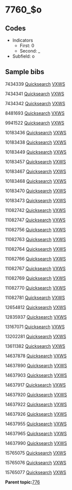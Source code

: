 # 7760\_$o

## Codes

-   Indicators
    -   First: 0
    -   Second: \_
-   Subfield: o

## Sample bibs

7434339 [Quicksearch](https://search.library.yale.edu/catalog/7434339) [VXWS](http://prodorbis.library.yale.edu:7014/vxws/GetHoldingsService?bibId=7434339)

7434341 [Quicksearch](https://search.library.yale.edu/catalog/7434341) [VXWS](http://prodorbis.library.yale.edu:7014/vxws/GetHoldingsService?bibId=7434341)

7434342 [Quicksearch](https://search.library.yale.edu/catalog/7434342) [VXWS](http://prodorbis.library.yale.edu:7014/vxws/GetHoldingsService?bibId=7434342)

8481693 [Quicksearch](https://search.library.yale.edu/catalog/8481693) [VXWS](http://prodorbis.library.yale.edu:7014/vxws/GetHoldingsService?bibId=8481693)

9941522 [Quicksearch](https://search.library.yale.edu/catalog/9941522) [VXWS](http://prodorbis.library.yale.edu:7014/vxws/GetHoldingsService?bibId=9941522)

10183436 [Quicksearch](https://search.library.yale.edu/catalog/10183436) [VXWS](http://prodorbis.library.yale.edu:7014/vxws/GetHoldingsService?bibId=10183436)

10183438 [Quicksearch](https://search.library.yale.edu/catalog/10183438) [VXWS](http://prodorbis.library.yale.edu:7014/vxws/GetHoldingsService?bibId=10183438)

10183449 [Quicksearch](https://search.library.yale.edu/catalog/10183449) [VXWS](http://prodorbis.library.yale.edu:7014/vxws/GetHoldingsService?bibId=10183449)

10183457 [Quicksearch](https://search.library.yale.edu/catalog/10183457) [VXWS](http://prodorbis.library.yale.edu:7014/vxws/GetHoldingsService?bibId=10183457)

10183467 [Quicksearch](https://search.library.yale.edu/catalog/10183467) [VXWS](http://prodorbis.library.yale.edu:7014/vxws/GetHoldingsService?bibId=10183467)

10183468 [Quicksearch](https://search.library.yale.edu/catalog/10183468) [VXWS](http://prodorbis.library.yale.edu:7014/vxws/GetHoldingsService?bibId=10183468)

10183470 [Quicksearch](https://search.library.yale.edu/catalog/10183470) [VXWS](http://prodorbis.library.yale.edu:7014/vxws/GetHoldingsService?bibId=10183470)

10183473 [Quicksearch](https://search.library.yale.edu/catalog/10183473) [VXWS](http://prodorbis.library.yale.edu:7014/vxws/GetHoldingsService?bibId=10183473)

11082742 [Quicksearch](https://search.library.yale.edu/catalog/11082742) [VXWS](http://prodorbis.library.yale.edu:7014/vxws/GetHoldingsService?bibId=11082742)

11082747 [Quicksearch](https://search.library.yale.edu/catalog/11082747) [VXWS](http://prodorbis.library.yale.edu:7014/vxws/GetHoldingsService?bibId=11082747)

11082756 [Quicksearch](https://search.library.yale.edu/catalog/11082756) [VXWS](http://prodorbis.library.yale.edu:7014/vxws/GetHoldingsService?bibId=11082756)

11082763 [Quicksearch](https://search.library.yale.edu/catalog/11082763) [VXWS](http://prodorbis.library.yale.edu:7014/vxws/GetHoldingsService?bibId=11082763)

11082764 [Quicksearch](https://search.library.yale.edu/catalog/11082764) [VXWS](http://prodorbis.library.yale.edu:7014/vxws/GetHoldingsService?bibId=11082764)

11082766 [Quicksearch](https://search.library.yale.edu/catalog/11082766) [VXWS](http://prodorbis.library.yale.edu:7014/vxws/GetHoldingsService?bibId=11082766)

11082767 [Quicksearch](https://search.library.yale.edu/catalog/11082767) [VXWS](http://prodorbis.library.yale.edu:7014/vxws/GetHoldingsService?bibId=11082767)

11082769 [Quicksearch](https://search.library.yale.edu/catalog/11082769) [VXWS](http://prodorbis.library.yale.edu:7014/vxws/GetHoldingsService?bibId=11082769)

11082770 [Quicksearch](https://search.library.yale.edu/catalog/11082770) [VXWS](http://prodorbis.library.yale.edu:7014/vxws/GetHoldingsService?bibId=11082770)

11082781 [Quicksearch](https://search.library.yale.edu/catalog/11082781) [VXWS](http://prodorbis.library.yale.edu:7014/vxws/GetHoldingsService?bibId=11082781)

12654812 [Quicksearch](https://search.library.yale.edu/catalog/12654812) [VXWS](http://prodorbis.library.yale.edu:7014/vxws/GetHoldingsService?bibId=12654812)

12835937 [Quicksearch](https://search.library.yale.edu/catalog/12835937) [VXWS](http://prodorbis.library.yale.edu:7014/vxws/GetHoldingsService?bibId=12835937)

13167071 [Quicksearch](https://search.library.yale.edu/catalog/13167071) [VXWS](http://prodorbis.library.yale.edu:7014/vxws/GetHoldingsService?bibId=13167071)

13202281 [Quicksearch](https://search.library.yale.edu/catalog/13202281) [VXWS](http://prodorbis.library.yale.edu:7014/vxws/GetHoldingsService?bibId=13202281)

13611382 [Quicksearch](https://search.library.yale.edu/catalog/13611382) [VXWS](http://prodorbis.library.yale.edu:7014/vxws/GetHoldingsService?bibId=13611382)

14637878 [Quicksearch](https://search.library.yale.edu/catalog/14637878) [VXWS](http://prodorbis.library.yale.edu:7014/vxws/GetHoldingsService?bibId=14637878)

14637890 [Quicksearch](https://search.library.yale.edu/catalog/14637890) [VXWS](http://prodorbis.library.yale.edu:7014/vxws/GetHoldingsService?bibId=14637890)

14637903 [Quicksearch](https://search.library.yale.edu/catalog/14637903) [VXWS](http://prodorbis.library.yale.edu:7014/vxws/GetHoldingsService?bibId=14637903)

14637917 [Quicksearch](https://search.library.yale.edu/catalog/14637917) [VXWS](http://prodorbis.library.yale.edu:7014/vxws/GetHoldingsService?bibId=14637917)

14637920 [Quicksearch](https://search.library.yale.edu/catalog/14637920) [VXWS](http://prodorbis.library.yale.edu:7014/vxws/GetHoldingsService?bibId=14637920)

14637922 [Quicksearch](https://search.library.yale.edu/catalog/14637922) [VXWS](http://prodorbis.library.yale.edu:7014/vxws/GetHoldingsService?bibId=14637922)

14637926 [Quicksearch](https://search.library.yale.edu/catalog/14637926) [VXWS](http://prodorbis.library.yale.edu:7014/vxws/GetHoldingsService?bibId=14637926)

14637955 [Quicksearch](https://search.library.yale.edu/catalog/14637955) [VXWS](http://prodorbis.library.yale.edu:7014/vxws/GetHoldingsService?bibId=14637955)

14637965 [Quicksearch](https://search.library.yale.edu/catalog/14637965) [VXWS](http://prodorbis.library.yale.edu:7014/vxws/GetHoldingsService?bibId=14637965)

14637990 [Quicksearch](https://search.library.yale.edu/catalog/14637990) [VXWS](http://prodorbis.library.yale.edu:7014/vxws/GetHoldingsService?bibId=14637990)

15765075 [Quicksearch](https://search.library.yale.edu/catalog/15765075) [VXWS](http://prodorbis.library.yale.edu:7014/vxws/GetHoldingsService?bibId=15765075)

15765076 [Quicksearch](https://search.library.yale.edu/catalog/15765076) [VXWS](http://prodorbis.library.yale.edu:7014/vxws/GetHoldingsService?bibId=15765076)

15765077 [Quicksearch](https://search.library.yale.edu/catalog/15765077) [VXWS](http://prodorbis.library.yale.edu:7014/vxws/GetHoldingsService?bibId=15765077)

**Parent topic:**[776](../../tags/776/776.md)

